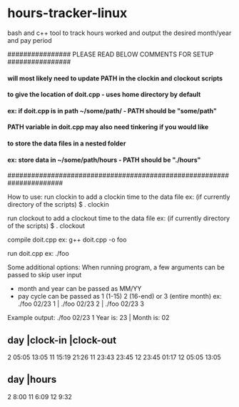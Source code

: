 # hours-tracker-linux
bash and c++ tool to track hours worked and output the desired month/year and pay period

################ PLEASE READ BELOW COMMENTS FOR SETUP ################
#### will most likely need to update PATH in the clockin and clockout scripts
#### to give the location of doit.cpp - uses home directory by default
#### ex: if doit.cpp is in path ~/some/path/ - PATH should be "some/path"
#### PATH variable in doit.cpp may also need tinkering if you would like
#### to store the data files in a nested folder
#### ex: store data in ~/some/path/hours - PATH should be "./hours"
######################################################################

How to use:
run clockin to add a clockin time to the data file
ex: (if currently directory of the scripts) $ . clockin

run clockout to add a clockout time to the data file
ex: (if currently directory of the scripts) $ . clockout

compile doit.cpp
ex: g++ doit.cpp -o foo

run doit.cpp
ex: ./foo

Some additional options:
When running program, a few arguments can be passed to skip user input
- month and year can be passed as MM/YY
- pay cycle can be passed as 1 (1-15) 2 (16-end) or 3 (entire month)
ex: ./foo 02/23 1 | ./foo 02/23 2 | ./foo 02/23 3

Example output:
./foo 02/23 1
Year is: 23 | Month is: 02

day       |clock-in      |clock-out
--------------------------------------------
2          05:05          13:05
11         15:19          21:26
11         23:43          23:45
12         23:45          01:17
12         05:05          13:05

day       |hours
--------------------------
2          8:00
11         6:09
12         9:32